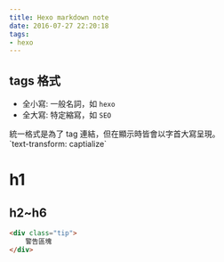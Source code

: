 ```yaml
---
title: Hexo markdown note
date: 2016-07-27 22:20:18
tags:
- hexo
---
```


## tags 格式
- 全小寫: 一般名詞，如 `hexo`
- 全大寫: 特定縮寫，如 `SEO`

<div class="tip">
	統一格式是為了 tag 連結，但在顯示時皆會以字首大寫呈現。
	<div>`text-transform: captialize`</div>
</div>

<!-- more -->

# h1
## h2~h6

``` html
<div class="tip">
	警告區塊
</div>
```
